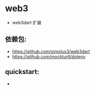 # web3

- web3dart 扩展


## 依赖包:

- https://github.com/simolus3/web3dart
- https://github.com/mockturtl/dotenv

## quickstart:

- 
